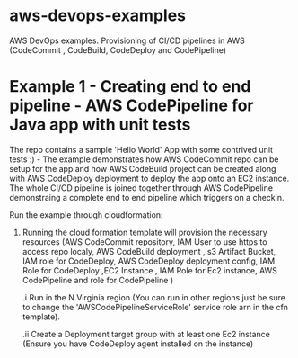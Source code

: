 # aws-devops-examples
AWS DevOps examples. Provisioning of CI/CD pipelines in AWS (CodeCommit , CodeBuild, CodeDeploy and CodePipeline)

# Example 1 - Creating end to end pipeline - AWS CodePipeline for Java app with unit tests

The repo contains a sample 'Hello World' App with some contrived unit tests :) - The example demonstrates how AWS CodeCommit repo can be setup for the app and how AWS CodeBuild project can be created along with AWS CodeDeploy deployment to deploy the app onto an EC2 instance. The whole CI/CD pipeline is joined together through AWS CodePipeline demonstraing a complete end to end pipeline which triggers on a checkin.

Run the example through cloudformation:

1. Running the cloud formation template  will provision the necessary resources (AWS CodeCommit repository, IAM User to use https to access repo localy, AWS CodeBuild deployment , s3 Artifact Bucket, IAM role for CodeDeploy, AWS CodeDeploy deployment config, IAM Role for CodeDeploy ,EC2 Instance , IAM Role for Ec2 instance, AWS CodePipeline and role for CodePipeline )


    .i  Run in the N.Virginia region (You can run in other regions just be sure to change the 'AWSCodePipelineServiceRole' 
         service role arn in the cfn template).
         
         
    .ii Create a Deployment target group with at least one Ec2 instance (Ensure you have CodeDeploy agent installed on 
         the instance)

